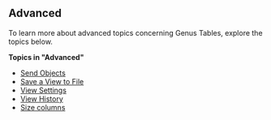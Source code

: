 ## Advanced

To learn more about advanced topics concerning Genus Tables, explore the topics below.

**Topics in "Advanced"**
* [Send Objects](advanced/send-objects.md)
* [Save a View to File](advanced/save-a-view-to-file.md)
* [View Settings](advanced/view-settings.md)
* [View History](advanced/view-history.md)
* [Size columns](advanced/size-columns.md)